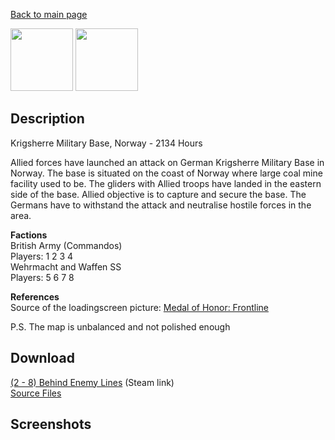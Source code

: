 [Back to main page](https://taddan.github.io/library/)<br/>

<img src="https://steamuserimages-a.akamaihd.net/ugc/843712213992311826/4D14930CAEA7B7BF721CA3B0BA8177350E4C4CB0/" width="100" height="100" /> <img src="https://steamuserimages-a.akamaihd.net/ugc/254840103032114716/0AD8B987FF2ED282A5370765A8465D5216801535/" width="100" height="100" />
## Description
Krigsherre Military Base, Norway - 2134 Hours

Allied forces have launched an attack on German Krigsherre Military Base in Norway. The base is situated on the coast of Norway where large coal mine facility used to be. The gliders with Allied troops have landed in the eastern side of the base. Allied objective is to capture and secure the base. The Germans have to withstand the attack and neutralise hostile forces in the area.

<b>Factions</b><br/>
British Army (Commandos)<br/>
Players: 1 2 3 4<br/>
Wehrmacht and Waffen SS<br/>
Players: 5 6 7 8<br/>

<b>References</b><br/>
Source of the loadingscreen picture: [Medal of Honor: Frontline](medalofhonor.wikia.com)

P.S. The map is unbalanced and not polished enough
## Download
[(2 - 8) Behind Enemy Lines](https://steamcommunity.com/sharedfiles/filedetails/?id=530163440) (Steam link)<br/>
[Source Files](https://drive.google.com/file/d/1NJNILgl0_LcH6_ImAKDFLUVqQx8a9EXO/view?usp=share_link)

## Screenshots
